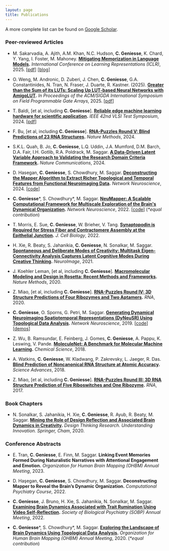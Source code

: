 ```yaml
---
layout: page
title: Publications
---
```


A more complete list can be found on [Google Scholar](https://scholar.google.com/citations?user=S5lu_LAAAAAJ).



### Peer-reviewed Articles

- M. Sakarvadia, A. Ajith, A.M. Khan, N.C. Hudson, **C. Geniesse**, K. Chard, Y. Yang, I. Foster, M. Mahoney. **[Mitigating Memorization in Language Models](https://arxiv.org/abs/2410.02159).** *International Conference on Learning Representations (ICLR)*, 2025. [[pdf](https://arxiv.org/pdf/2410.02159)] [[blog](https://mansisak.com/memorization/)]

- O. Weng, M. Andronic, D. Zuberi, J. Chen, **C. Geniesse**, G.A. Constantinides, N. Tran, N. Fraser, J. Duarte, R. Kastner. (2025). **[Greater than the Sum of its LUTs: Scaling Up LUT-based Neural Networks with AmigoLUT](https://doi.org/10.1145/3706628.3708874).** *In Proceedings of the ACM/SIGDA International Symposium on Field Programmable Gate Arrays*, 2025. [[pdf](https://kastner.ucsd.edu/wp-content/uploads/2025/01/admin/fpga25-amigoLUT.pdf)]

- T. Baldi, \[et al, including **C. Geniesse**\]. **[Reliable edge machine learning hardware for scientific application](https://doi.org/10.1109/VTS60656.2024.10538639).** *IEEE 42nd VLSI Test Symposium*, 2024. [[pdf](https://escholarship.org/content/qt66j3d6p5/qt66j3d6p5.pdf)]

- F. Bu, \[et al, including **C. Geniesse**\]. **[RNA-Puzzles Round V: Blind Predictions of 23 RNA Structures](https://doi.org/10.1038/s41592-024-02543-9).** *Nature Methods*, 2024. 

- S.K.L. Quah, B. Jo, **C. Geniesse**, L.Q. Uddin, J.A. Mumford, D.M. Barch, D.A. Fair, I.H. Gotlib, R.A. Poldrack, M. Saggar. **[A Data-Driven Latent Variable Approach to Validating the Research Domain Criteria Framework](https://doi.org/10.1038/s41467-025-55831-z).** *Nature Communications*, 2024.

- D. Hasegan, **C. Geniesse**, S. Chowdhury, M. Saggar. **[Deconstructing the Mapper Algorithm to Extract Richer Topological and Temporal Features from Functional Neuroimaging Data](https://doi.org/10.1162/netn_a_00403).** *Network Neuroscience*, 2024. [[code](https://github.com/braindynamicslab/demapper)]

- **C. Geniesse**\*, S. Chowdhury\*, M. Saggar. **[NeuMapper: A Scalable Computational Framework for Multiscale Exploration of the Brain's Dynamical Organization](https://doi.org/10.1162/netn_a_00229).** *Network Neuroscience*, 2022. [[code](https://braindynamicslab.github.io/neumapper)] (*\*equal contribution*) 

- T. Morris, E. Sue, **C. Geniesse**, W. Brieher, V. Tang. **[Synaptopodin is Required for Stress Fiber and Contractomere Assembly at the Epithelial Junction](https://doi.org/10.1083/jcb.202011162).** *J. Cell Biology*, 2022.

- H. Xie, R. Beaty, S. Jahanikia, **C. Geniesse**, N. Sonalkar, M. Saggar. **[Spontaneous and Deliberate Modes of Creativity: Multitask Eigen-Connectivity Analysis Captures Latent Cognitive Modes During Creative Thinking](https://doi.org/10.1016/j.neuroimage.2021.118531).** *NeuroImage*, 2021.

- J. Koehler Leman, \[et al, including **C. Geniesse**\]. **[Macromolecular Modeling and Design in Rosetta: Recent Methods and Frameworks](https://doi.org/10.1038/s41592-020-0848-2).** *Nature Methods*, 2020.

- Z. Miao, \[et al, including **C. Geniesse**\]. **[RNA-Puzzles Round IV: 3D Structure Predictions of Four Ribozymes and Two Aptamers](https://doi.org/10.1261/rna.075341.120).** *RNA*, 2020.

- **C. Geniesse**, O. Sporns, G. Petri, M. Saggar. **[Generating Dynamical Neuroimaging Spatiotemporal Representations (DyNeuSR) Using Topological Data Analysis](https://doi.org/10.1162/netn_a_00093).** *Network Neuroscience*, 2019. [[code](https://braindynamicslab.github.io/dyneusr)] [[demos](https://braindynamicslab.github.io/dyneusr/demo/)]

- Z. Wu, B. Ramsundar, E. Feinberg, J. Gomes, **C. Geniesse**, A. Pappu, K. Leswing, V. Pande. **[MoleculeNet: A Benchmark for Molecular Machine Learning](https://doi.org/10.1039/C7SC02664A).** *Chemical Science*, 2018.

- A. Watkins, **C. Geniesse**, W. Kladwang, P. Zakrevsky, L. Jaeger, R. Das. **[Blind Prediction of Noncanonical RNA Structure at Atomic Accuracy](https://doi.org/10.1126/sciadv.aar5316).** *Science Advances*, 2018.

- Z. Miao, \[et al, including **C. Geniesse**\]. **[RNA-Puzzles Round III: 3D RNA Structure Prediction of Five Riboswitches and One Ribozyme](https://doi.org/10.1261/rna.060368.116).** *RNA*, 2017. 




### Book Chapters

- N. Sonalkar, S. Jahanikia, H. Xie, **C. Geniesse**, R. Ayub, R. Beaty, M. Saggar. **[Mining the Role of Design Reflection and Associated Brain Dynamics in Creativity](https://doi.org/10.1007/978-3-030-28960-7_10).** *Design Thinking Research. Understanding Innovation. Springer, Cham*, 2020.



### Conference Abstracts

- E. Tran, **C. Geniesse**, E. Finn, M. Saggar. **<a style="text-decoration:none">Linking Event Memories Formed During Naturalistic Narratives with Attentional Engagement and Emotion</a>.** *Organization for Human Brain Mapping (OHBM) Annual Meeting*, 2023.

- D. Haşegan, **C. Geniesse**, S. Chowdhury, M. Saggar. **<a style="text-decoration:none">Deconstructing Mapper to Reveal the Brain’s Dynamic Organization</a>.** *Computational Psychiatry Course*, 2022.

- **C. Geniesse**, J. Bruno, H. Xie, S. Jahanikia, N. Sonalkar, M. Saggar. **[Examining Brain Dynamics Associated with Trait Rumination Using Video Self-Reflection](https://github.com/calebgeniesse/calebgeniesse.github.io/blob/master/public/posters/Geniesse-2022-SOBP.pdf).** *Society of Biological Psychiatry (SOBP) Annual Meeting*, 2022.

- **C. Geniesse**\*, S. Chowdhury\*, M. Saggar. **[Exploring the Landscape of Brain Dynamics Using Topological Data Analysis](https://github.com/calebgeniesse/calebgeniesse.github.io/blob/master/public/posters/Geniesse-Chowdhury-2020-OHBM.pdf).** *Organization for Human Brain Mapping (OHBM) Annual Meeting*, 2020. (*\*equal contribution*) 
